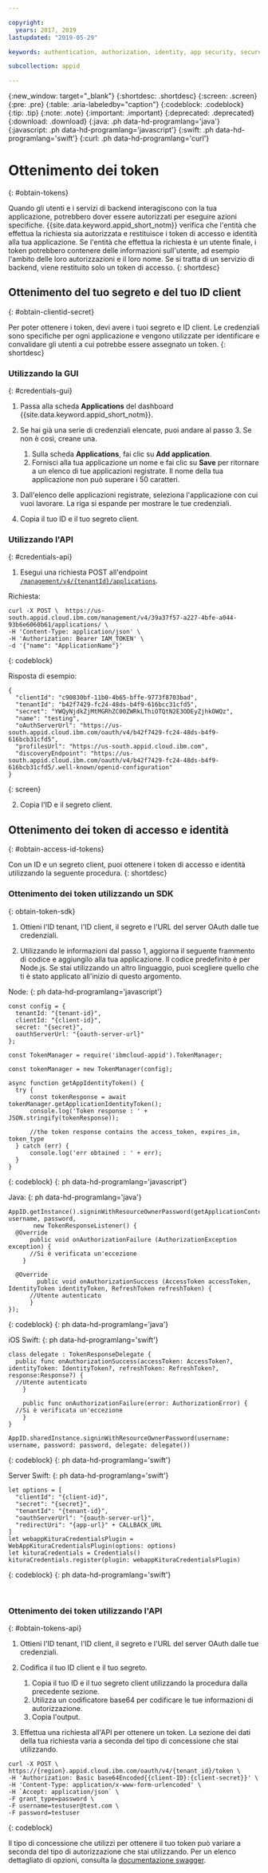 ```yaml
---

copyright:
  years: 2017, 2019
lastupdated: "2019-05-29"

keywords: authentication, authorization, identity, app security, secure, access management, roles, attributes, users

subcollection: appid

---
```


{:new_window: target="_blank"}
{:shortdesc: .shortdesc}
{:screen: .screen}
{:pre: .pre}
{:table: .aria-labeledby="caption"}
{:codeblock: .codeblock}
{:tip: .tip}
{:note: .note}
{:important: .important}
{:deprecated: .deprecated}
{:download: .download}
{:java: .ph data-hd-programlang='java'}
{:javascript: .ph data-hd-programlang='javascript'}
{:swift: .ph data-hd-programlang='swift'}
{:curl: .ph data-hd-programlang='curl'}



# Ottenimento dei token 
{: #obtain-tokens}

Quando gli utenti e i servizi di backend interagiscono con la tua applicazione, potrebbero dover essere autorizzati per eseguire azioni specifiche. {{site.data.keyword.appid_short_notm}} verifica che l'entità che effettua la richiesta sia autorizzata e restituisce i token di accesso e identità alla tua applicazione. Se l'entità che effettua la richiesta è un utente finale, i token potrebbero contenere delle informazioni sull'utente, ad esempio l'ambito delle loro autorizzazioni e il loro nome. Se si tratta di un servizio di backend, viene restituito solo un token di accesso.
{: shortdesc}


## Ottenimento del tuo segreto e del tuo ID client
{: #obtain-clientid-secret}

Per poter ottenere i token, devi avere i tuoi segreto e ID client. Le credenziali sono specifiche per ogni applicazione e vengono utilizzate per identificare e convalidare gli utenti a cui potrebbe essere assegnato un token.
{: shortdesc}


### Utilizzando la GUI
{: #credentials-gui}

1. Passa alla scheda **Applications** del dashboard {{site.data.keyword.appid_short_notm}}.

2. Se hai già una serie di credenziali elencate, puoi andare al passo 3. Se non è così, creane una.
    1. Sulla scheda **Applications**, fai clic su **Add application**.
    2. Fornisci alla tua applicazione un nome e fai clic su **Save** per ritornare a un elenco di tue applicazioni registrate. Il nome della tua applicazione non può superare i 50 caratteri.

3. Dall'elenco delle applicazioni registrate, seleziona l'applicazione con cui vuoi lavorare. La riga si espande per mostrare le tue credenziali.

4. Copia il tuo ID e il tuo segreto client.


### Utilizzando l'API
{: #credentials-api}

1.  Esegui una richiesta POST all'endpoint [`/management/v4/{tenantId}/applications`](https://us-south.appid.cloud.ibm.com/swagger-ui/#/Management%20API%20-%20Applications/mgmt.registerApplication).

  Richiesta:

  ```
  curl -X POST \  https://us-south.appid.cloud.ibm.com/management/v4/39a37f57-a227-4bfe-a044-93b6e6060b61/applications/ \
  -H 'Content-Type: application/json' \
  -H 'Authorization: Bearer IAM_TOKEN' \
  -d '{"name": "ApplicationName"}'
  ```
  {: codeblock}

  Risposta di esempio:

  ```
  {
    "clientId": "c90830bf-11b0-4b65-bffe-9773f8703bad",
    "tenantId": "b42f7429-fc24-48ds-b4f9-616bcc31cfd5",
    "secret": "YWQyNjdkZjMtMGRhZC00ZWRkLThiOTQtN2E3ODEyZjhkOWQz",
    "name": "testing",
    "oAuthServerUrl": "https://us-south.appid.cloud.ibm.com/oauth/v4/b42f7429-fc24-48ds-b4f9-616bcb31cfd5",
    "profilesUrl": "https://us-south.appid.cloud.ibm.com",
    "discoveryEndpoint": "https://us-south.appid.cloud.ibm.com/oauth/v4/b42f7429-fc24-48ds-b4f9-616bcb31cfd5/.well-known/openid-configuration"
  }
  ```
  {: screen}

2. Copia l'ID e il segreto client.



## Ottenimento dei token di accesso e identità
{: #obtain-access-id-tokens}

Con un ID e un segreto client, puoi ottenere i token di accesso e identità utilizzando la seguente procedura.
{: shortdesc}


### Ottenimento dei token utilizzando un SDK
{: obtain-token-sdk}

1. Ottieni l'ID tenant, l'ID client, il segreto e l'URL del server OAuth dalle tue credenziali.

2. Utilizzando le informazioni dal passo 1, aggiorna il seguente frammento di codice e aggiungilo alla tua applicazione. Il codice predefinito è per Node.js. Se stai utilizzando un altro linguaggio, puoi scegliere quello che ti è stato applicato all'inizio di questo argomento.

  Node:
  {: ph data-hd-programlang='javascript'}

  ```
  const config = {
    tenantId: "{tenant-id}",
    clientId: "{client-id}",
    secret: "{secret}",
    oauthServerUrl: "{oauth-server-url}"
  };

  const TokenManager = require('ibmcloud-appid').TokenManager;

  const tokenManager = new TokenManager(config);

  async function getAppIdentityToken() {
    try {
        const tokenResponse = await tokenManager.getApplicationIdentityToken();
        console.log('Token response : ' + JSON.stringify(tokenResponse));

        //the token response contains the access_token, expires_in, token_type
    } catch (err) {
        console.log('err obtained : ' + err);
    }
  }
  ```
  {: codeblock}
  {: ph data-hd-programlang='javascript'}

  Java:
  {: ph data-hd-programlang='java'}
  ```
  AppID.getInstance().signinWithResourceOwnerPassword(getApplicationContext(), username, password,
         new TokenResponseListener() {
    @Override
        public void onAuthorizationFailure (AuthorizationException exception) {
        //Si è verificata un'eccezione
      }

    @Override
          public void onAuthorizationSuccess (AccessToken accessToken, IdentityToken identityToken, RefreshToken refreshToken) {
        //Utente autenticato
        }
  });
  ```
  {: codeblock}
  {: ph data-hd-programlang='java'}

iOS Swift:
{: ph data-hd-programlang='swift'}

  ```
  class delegate : TokenResponseDelegate {
    public func onAuthorizationSuccess(accessToken: AccessToken?, identityToken: IdentityToken?, refreshToken: RefreshToken?, response:Response?) {
    //Utente autenticato
      }

      public func onAuthorizationFailure(error: AuthorizationError) {
    //Si è verificata un'eccezione
      }
  }

  AppID.sharedInstance.signinWithResourceOwnerPassword(username: username, password: password, delegate: delegate())
  ```
  {: codeblock}
  {: ph data-hd-programlang='swift'}

Server Swift:
{: ph data-hd-programlang='swift'}

  ```
  let options = [
    "clientId": "{client-id}",
  	"secret": "{secret}",
  	"tenantId": "{tenant-id}",
  	"oauthServerUrl": "{oauth-server-url}",
  	"redirectUri": "{app-url}" + CALLBACK_URL
  ]
  let webappKituraCredentialsPlugin = WebAppKituraCredentialsPlugin(options: options)
  let kituraCredentials = Credentials()
  kituraCredentials.register(plugin: webappKituraCredentialsPlugin)
  ```
  {: codeblock}
  {: ph data-hd-programlang='swift'}


</br>

### Ottenimento dei token utilizzando l'API
{: #obtain-tokens-api}

1. Ottieni l'ID tenant, l'ID client, il segreto e l'URL del server OAuth dalle tue credenziali.

2. Codifica il tuo ID client e il tuo segreto.

    1. Copia il tuo ID e il tuo segreto client utilizzando la procedura dalla precedente sezione.
    2. Utilizza un codificatore base64 per codificare le tue informazioni di autorizzazione.
    3. Copia l'output.

3. Effettua una richiesta all'API per ottenere un token. La sezione dei dati della tua richiesta varia a seconda del tipo di concessione che stai utilizzando. 

  ```
  curl -X POST \
  https://{region}.appid.cloud.ibm.com/oauth/v4/{tenant_id}/token \
  -H 'Authorization: Basic base64Encoded{{client-ID}:{client-secret}}' \
  -H 'Content-Type: application/x-www-form-urlencoded' \
  -H `Accept: application/json` \
  -F grant_type=password \
  -F username=testuser@test.com \
  -F password=testuser
  ```
  {: codeblock}

Il tipo di concessione che utilizzi per ottenere il tuo token può variare a seconda del tipo di autorizzazione che stai utilizzando. Per un elenco dettagliato di opzioni, consulta la [documentazione swagger](https://us-south.appid.cloud.ibm.com/swagger-ui/#/Authorization%20Server%20-%20Authorization%20Server%20V4/oauth-server.token).
